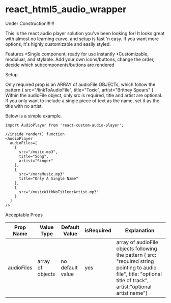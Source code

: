 # react_html5_audio_wrapper


Under Construction!!!!!!

This is the react audio player solution you've been looking for! It looks great with almost no learning curve, and setup is fast 'n easy. If you want more options, it's highly customizable and easily styled.


Features
•Single component, ready for use instantly
•Customizable, moduluar, and stylable. Add your own icons/buttons, change the order, decide which subcomponents/buttons are rendered


Setup

Only required prop is an ARRAY of audioFile OBJECTs, which follow the pattern
  { src="/linkToAudioFile",
    title="Toxic",
    artist="Britney Spears"
  }
Within the audioFile object, only src is required, title and artist are optional. If you only want to include a single piece of text as the name, set it as the title with no artist.

Below is a simple example.

```
import AudioPlayer from 'react-custom-audio-player';

//inside render() function
<AudioPlayer 
  audioFiles=[
    {
      src="/music.mp3",
      title="Song",
      artist="Singer"
    },
    {
      src="/moreMusic.mp3"
      title="Only A Single Name"
    },
    {
      src="/musicWithNoTitleorArtist.mp3"
    }
  ]
/>
```

Acceptable Props

| Prop Name  | Value Type | Default Value | isRequired | Explanation |
| ---------- | ---------- | ------------- | ---------- | ----------- |
| audioFiles | array of objects | no default value | yes | array of audioFile objects following the pattern { src: "required string pointing to audio file", title: "optional title of track", artist:"optional artist name"} |
